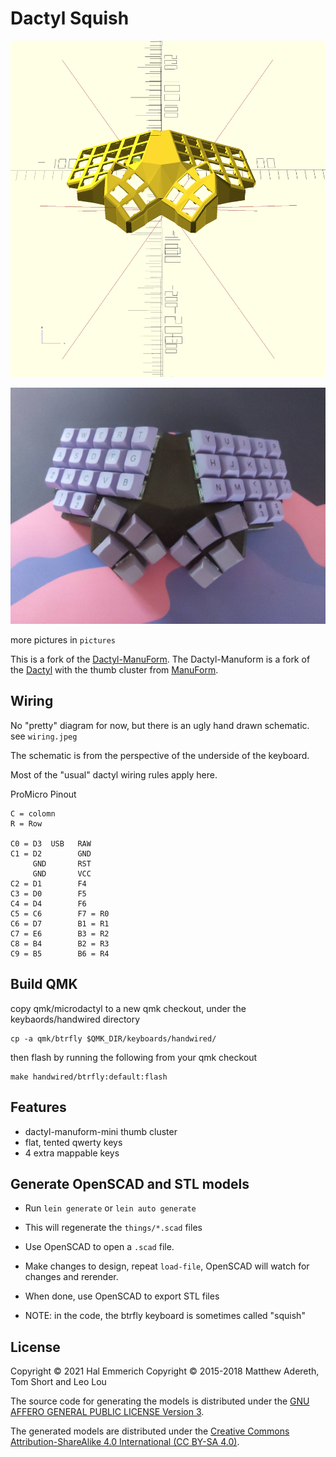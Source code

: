 # Dactyl Squish

![render](right.png)

![assembled](pictures/top.jpeg)

more pictures in `pictures`

This is a fork of the [Dactyl-ManuForm](https://github.com/tshort/dactyl-keyboard). The Dactyl-Manuform is a fork of the [Dactyl](https://github.com/adereth/dactyl-keyboard) with the thumb cluster from [ManuForm](https://github.com/jeffgran/ManuForm).


## Wiring

No "pretty" diagram for now, but there is an ugly hand drawn schematic. see `wiring.jpeg`

The schematic is from the perspective of the underside of the keyboard. 

Most of the "usual" dactyl wiring rules apply here.

ProMicro Pinout
```
C = colomn
R = Row

C0 = D3  USB   RAW
C1 = D2        GND
     GND       RST
     GND       VCC
C2 = D1        F4
C3 = D0        F5
C4 = D4        F6
C5 = C6        F7 = R0
C6 = D7        B1 = R1
C7 = E6        B3 = R2
C8 = B4        B2 = R3
C9 = B5        B6 = R4
```

## Build QMK
copy qmk/microdactyl to a new qmk checkout, under the keybaords/handwired directory
```
cp -a qmk/btrfly $QMK_DIR/keyboards/handwired/
```
then flash by running the following from your qmk checkout
```
make handwired/btrfly:default:flash
```

## Features

- dactyl-manuform-mini thumb cluster
- flat, tented qwerty keys
- 4 extra mappable keys

## Generate OpenSCAD and STL models

* Run `lein generate` or `lein auto generate`
* This will regenerate the `things/*.scad` files
* Use OpenSCAD to open a `.scad` file.
* Make changes to design, repeat `load-file`, OpenSCAD will watch for changes and rerender.
* When done, use OpenSCAD to export STL files


* NOTE: in the code, the btrfly keyboard is sometimes called "squish"

## License

Copyright © 2021 Hal Emmerich
Copyright © 2015-2018 Matthew Adereth, Tom Short and Leo Lou

The source code for generating the models is distributed under the [GNU AFFERO GENERAL PUBLIC LICENSE Version 3](LICENSE).

The generated models are distributed under the [Creative Commons Attribution-ShareAlike 4.0 International (CC BY-SA 4.0)](LICENSE-models).

